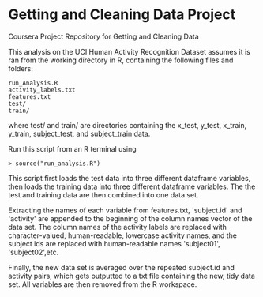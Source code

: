 # Getting and Cleaning Data Project
Coursera Project Repository for Getting and Cleaning Data

This analysis on the UCI Human Activity Recognition Dataset assumes it is ran
from the working directory in R, containing the following files and folders:

    run_Analysis.R
    activity_labels.txt
    features.txt
    test/
    train/

where test/ and train/ are directories containing the x_test, y_test, 
x_train, y_train, subject_test, and subject_train data.

Run this script from an R terminal using

    > source("run_analysis.R")

This script first loads the test data into three different dataframe variables,
then loads the training data into three different dataframe variables. The
the test and training data are then combined into one data set.

Extracting the names of each variable from features.txt, 'subject.id' and
'activity' are appended to the beginning of the column names vector of the data
set. The column names of the activity labels are replaced with character-valued,
human-readable, lowercase activity names, and the subject ids are replaced with
human-readable names 'subject01', 'subject02',etc.

Finally, the new data set is averaged over the repeated subject.id and activity
pairs, which gets outputted to a txt file containing the new, tidy data set. All
variables are then removed from the R workspace.
